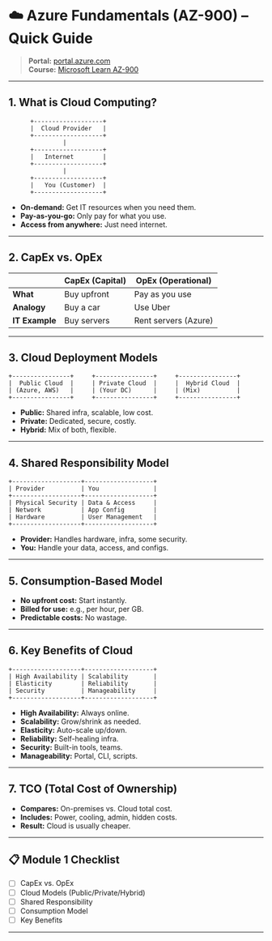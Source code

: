 # ☁️ Azure Fundamentals (AZ-900) – Quick Guide

> **Portal:** [portal.azure.com](https://portal.azure.com)  
> **Course:** [Microsoft Learn AZ-900](https://learn.microsoft.com/en-us/training/courses/az-900t00)

---

## 1. What is Cloud Computing?

```
      +-------------------+
      |  Cloud Provider   |
      +-------------------+
               |
      +-------------------+
      |   Internet        |
      +-------------------+
               |
      +-------------------+
      |   You (Customer)  |
      +-------------------+
```
- **On-demand:** Get IT resources when you need them.
- **Pay-as-you-go:** Only pay for what you use.
- **Access from anywhere:** Just need internet.

---

## 2. CapEx vs. OpEx

|                | CapEx (Capital)         | OpEx (Operational)      |
|----------------|------------------------|-------------------------|
| **What**       | Buy upfront             | Pay as you use          |
| **Analogy**    | Buy a car               | Use Uber                |
| **IT Example** | Buy servers             | Rent servers (Azure)    |

---

## 3. Cloud Deployment Models

```
+----------------+     +----------------+     +----------------+
|  Public Cloud  |     | Private Cloud  |     |  Hybrid Cloud  |
| (Azure, AWS)   |     | (Your DC)      |     | (Mix)          |
+----------------+     +----------------+     +----------------+
```
- **Public:** Shared infra, scalable, low cost.
- **Private:** Dedicated, secure, costly.
- **Hybrid:** Mix of both, flexible.

---

## 4. Shared Responsibility Model

```
+-------------------+-------------------+
| Provider          | You               |
+-------------------+-------------------+
| Physical Security | Data & Access     |
| Network           | App Config        |
| Hardware          | User Management   |
+-------------------+-------------------+
```
- **Provider:** Handles hardware, infra, some security.
- **You:** Handle your data, access, and configs.

---

## 5. Consumption-Based Model

- **No upfront cost:** Start instantly.
- **Billed for use:** e.g., per hour, per GB.
- **Predictable costs:** No wastage.

---

## 6. Key Benefits of Cloud

```
+-------------------+-------------------+
| High Availability | Scalability       |
| Elasticity        | Reliability       |
| Security          | Manageability     |
+-------------------+-------------------+
```
- **High Availability:** Always online.
- **Scalability:** Grow/shrink as needed.
- **Elasticity:** Auto-scale up/down.
- **Reliability:** Self-healing infra.
- **Security:** Built-in tools, teams.
- **Manageability:** Portal, CLI, scripts.

---

## 7. TCO (Total Cost of Ownership)

- **Compares:** On-premises vs. Cloud total cost.
- **Includes:** Power, cooling, admin, hidden costs.
- **Result:** Cloud is usually cheaper.

---

## 📋 Module 1 Checklist

- [ ] CapEx vs. OpEx
- [ ] Cloud Models (Public/Private/Hybrid)
- [ ] Shared Responsibility
- [ ] Consumption Model
- [ ] Key Benefits

---
